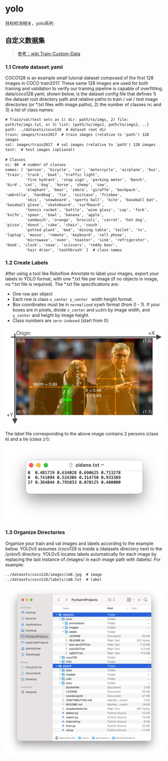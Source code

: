 # yolo
目标检测相关，yolo系列


## 自定义数据集
> [参考：wiki Train-Custom-Data](https://github.com/ultralytics/yolov5/wiki/Train-Custom-Data)

### 1.1 Create dataset.yaml
COCO128 is an example small tutorial dataset composed of the first 128 images in COCO train2017. These same 128 images are used for both training and validation to verify our training pipeline is capable of overfitting. data/coco128.yaml, shown below, is the dataset config file that defines 1) the dataset root directory path and relative paths to train / val / test image directories (or *.txt files with image paths), 2) the number of classes nc and 3) a list of class names:

```shell
# Train/val/test sets as 1) dir: path/to/imgs, 2) file: path/to/imgs.txt, or 3) list: [path/to/imgs1, path/to/imgs2, ..]
path: ../datasets/coco128  # dataset root dir
train: images/train2017  # train images (relative to 'path') 128 images
val: images/train2017  # val images (relative to 'path') 128 images
test:  # test images (optional)

# Classes
nc: 80  # number of classes
names: [ 'person', 'bicycle', 'car', 'motorcycle', 'airplane', 'bus', 'train', 'truck', 'boat', 'traffic light',
         'fire hydrant', 'stop sign', 'parking meter', 'bench', 'bird', 'cat', 'dog', 'horse', 'sheep', 'cow',
         'elephant', 'bear', 'zebra', 'giraffe', 'backpack', 'umbrella', 'handbag', 'tie', 'suitcase', 'frisbee',
         'skis', 'snowboard', 'sports ball', 'kite', 'baseball bat', 'baseball glove', 'skateboard', 'surfboard',
         'tennis racket', 'bottle', 'wine glass', 'cup', 'fork', 'knife', 'spoon', 'bowl', 'banana', 'apple',
         'sandwich', 'orange', 'broccoli', 'carrot', 'hot dog', 'pizza', 'donut', 'cake', 'chair', 'couch',
         'potted plant', 'bed', 'dining table', 'toilet', 'tv', 'laptop', 'mouse', 'remote', 'keyboard', 'cell phone',
         'microwave', 'oven', 'toaster', 'sink', 'refrigerator', 'book', 'clock', 'vase', 'scissors', 'teddy bear',
         'hair drier', 'toothbrush' ]  # class names

```

### 1.2 Create Labels
After using a tool like Roboflow Annotate to label your images, export your labels to YOLO format, with one *.txt file per image (if no objects in image, no *.txt file is required). The *.txt file specifications are:

+ One row per object
+ Each row is class `x_center y_center ` width height format.
+ Box coordinates must be in `normalized` xywh format (from 0 - 1). If your boxes are in pixels, divide `x_center` and `width` by image width, and `y_center` and height by image height.
+ Class numbers are `zero-indexed` (start from 0).

![bbox](resources/custom_data_bbox.jpg)


The label file corresponding to the above image contains 2 persons (class `0`) and a tie (class `27`):

![label](resources/custom_data_labeled_txt.png)


### 1.3 Organize Directories
Organize your train and val images and labels according to the example below. YOLOv5 assumes /coco128 is inside a /datasets directory next to the /yolov5 directory. YOLOv5 locates labels automatically for each image by replacing the last instance of /images/ in each image path with /labels/. For example:

```shell
../datasets/coco128/images/im0.jpg  # image
../datasets/coco128/labels/im0.txt  # label
```
![dataset_folder](resources/custom_data_folder_show.png)

